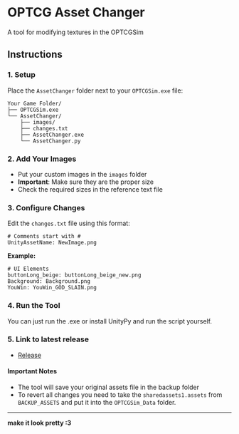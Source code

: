 # OPTCG Asset Changer

A tool for modifying textures in the OPTCGSim
## Instructions

### 1. Setup
Place the `AssetChanger` folder next to your `OPTCGSim.exe` file:
```
Your Game Folder/
├── OPTCGSim.exe
└── AssetChanger/
    ├── images/
    ├── changes.txt
    ├── AssetChanger.exe
    └── AssetChanger.py
```

### 2. Add Your Images
- Put your custom images in the `images` folder
- **Important**: Make sure they are the proper size
- Check the required sizes in the reference text file

### 3. Configure Changes
Edit the `changes.txt` file using this format:
```
# Comments start with #
UnityAssetName: NewImage.png
```

**Example:**
```
# UI Elements
buttonLong_beige: buttonLong_beige_new.png
Background: Background.png
YouWin: YouWin_GOD_SLAIN.png
```

### 4. Run the Tool
You can just run the .exe or install UnityPy and run the script yourself.

### 5. Link to latest release
- [Release](https://github.com/maksmaksmaksmaksmaks/OPTCG-Asset-Changer/releases)


#### Important Notes

- The tool will save your original assets file in the backup folder
- To revert all changes you need to take the ```sharedassets1.assets``` from ```BACKUP_ASSETS``` and put it into the ```OPTCGSim_Data``` folder.


---

**make it look pretty :3**  
